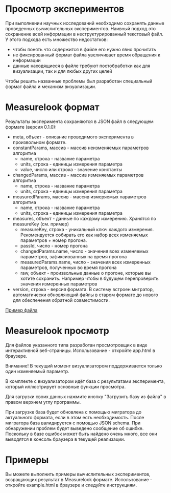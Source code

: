 # Просмотр экспериментов

При выполнении научных исследований необходимо сохранять данные проведенных вычислительных экспериментов. 
Наивный подход это сохранение всей информации в неструктурированный текстовый файл. У этого подхода есть множество недостатков:
- чтобы понять что содержится в файле его нужно явно прочитать
- не фиксированный формат файла увеличивает время обращения к информации
- данные находящиеся в файле требуют постобработки как для визуализации, так и для любых других целей

Чтобы решить названные проблемы был разработан специальный формат файла и механизм визуализации.

# Measurelook формат

Результаты эксперимента сохраняются в JSON файл в следующем формате (версия 0.1.0): 
- meta, объект - описание проводимого эксперимента в произвольном формате.
- constantParams, массив - массив неизменяемых параметров алгоритма
  - name, строка - название параметра
  - units, строка - единицы измерения параметра
  - value, число или строка - значение константы
- changedParams, массив - массив изменяемых параметров алгоритма
  - name, строка - название параметра
  - units, строка - единицы измерения параметра
- measuredParams, массив - массив измеряемых параметров алгоритма
  - name, строка - название параметра
  - units, строка - единицы измерения параметра
- measures, объект - данные по каждому измерению. Хранятся по measureKey (см. пример)
  - measureKey, строка - уникальный ключ каждого измерения. Рекомендуется собирать его как набор всех изменяемых параметров + номер прогона.
  - passId, число - номер прогона
  - changedParams.name, число - значения всех изменяемых параметров, зафиксиованных на время прогона
  - measuredParams.name, число - значения всех измеренных параметров, полученных во время прогона
  - raw, объект - произвольные данные о прогоне, которые вы хотите сохранить. Например чтобы в будущем перепроверить значения измеренных параметров
- version, строка - версия формата. В систему встроен мигратор, автоматически обновляющий файлы в старом формате до нового для обеспечения обратной совместимости.

[Пример файла](https://github.com/NtsDK/measurelook/wiki/%D0%9F%D1%80%D0%B8%D0%BC%D0%B5%D1%80-%D1%84%D0%B0%D0%B9%D0%BB%D0%B0-measurelook)

# Measurelook просмотр

Для файлов указанного типа разработан просмотровщик в виде интерактивной веб-страницы.
Использование - откройте app.html в браузере.

Внимание! В текущий момент визуализатором поддерживается только один изменяемый параметр.

В комплекте с визуализатором идёт база с результатами эксперимента, который иллюстрирует основные функции просмотра.

Для загрузки своих данных нажмите кнопку "Загрузить базу из файла" в правом верхнем углу программы.

При загрузке база будет обновлена с помощью мигратора до актуального формата, если в этом есть необходимость.
После мигратора база валидируется с помощью JSON schema. При обнаружении проблем будет выведено сообщение об ошибке.
Поскольку в базе ошибок может быть найдено очень много, все они выводятся в консоль браузера в текущей реализации.

# Примеры

Вы можете выполнить примеры вычислительных экспериментов, возращающих результат в Measurelook формате.
Использование - откройте example.html в браузере и следуйте инструкциям.


